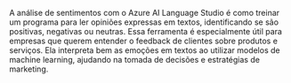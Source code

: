 A análise de sentimentos com o Azure AI Language Studio é como treinar um programa para ler opiniões expressas em textos, identificando se são positivas, negativas ou neutras. Essa ferramenta é especialmente útil para empresas que querem entender o feedback de clientes sobre produtos e serviços. Ela interpreta bem as emoções em textos ao utilizar modelos de machine learning, ajudando na tomada de decisões e estratégias de marketing.
